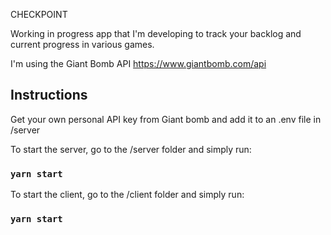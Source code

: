 CHECKPOINT

Working in progress app that I'm developing to track your backlog and current progress in various games.

I'm using the Giant Bomb API https://www.giantbomb.com/api

## Instructions

Get your own personal API key from Giant bomb and add it to an .env file in /server

To start the server, go to the /server folder and simply run:

### `yarn start`

To start the client, go to the /client folder and simply run:

### `yarn start`
